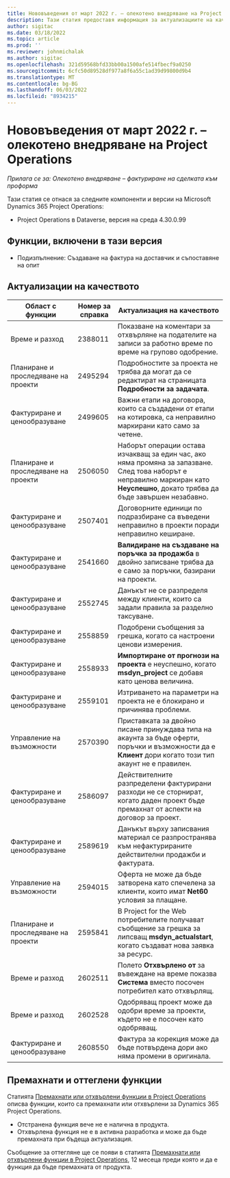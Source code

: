 ```yaml
---
title: Нововъведения от март 2022 г. – олекотено внедряване на Project Operations
description: Тази статия предоставя информация за актуализациите на качеството, които са налични в мартенската версия от 2022 г. на олекотено внедряване на Project Operations.
author: sigitac
ms.date: 03/18/2022
ms.topic: article
ms.prod: ''
ms.reviewer: johnmichalak
ms.author: sigitac
ms.openlocfilehash: 321d59568bfd33bb00a1500afe514fbecf9a0250
ms.sourcegitcommit: 6cfc50d89528df977a8f6a55c1ad39d99800d9b4
ms.translationtype: MT
ms.contentlocale: bg-BG
ms.lasthandoff: 06/03/2022
ms.locfileid: "8934215"
---
```

# <a name="whats-new-march-2022---project-operations-lite-deployment"></a>Нововъведения от март 2022 г. – олекотено внедряване на Project Operations

_Прилага се за: Олекотено внедряване – фактуриране на сделката към проформа_

Тази статия се отнася за следните компоненти и версии на Microsoft Dynamics 365 Project Operations:

- Project Operations в Dataverse, версия на среда 4.30.0.99

## <a name="features-included-in-this-release"></a>Функции, включени в тази версия

- Подизпълнение: Създаване на фактура на доставчик и съпоставяне на опит

## <a name="quality-updates"></a>Актуализации на качеството

| Област с функции | Номер за справка | Актуализация на качеството |
| --- | --- | --- |
| Време и разход | 2388011 | Показване на коментари за отхвърляне на подателите на записи за работно време по време на групово одобрение. |
| Планиране и проследяване на проекти | 2495294 | Подробностите за проекта не трябва да могат да се редактират на страницата **Подробности за задачата**. |
| Фактуриране и ценообразуване | 2499605 | Важни етапи на договора, които са създадени от етапи на котировка, са неправилно маркирани като само за четене. |
| Планиране и проследяване на проекти | 2506050 | Наборът операции остава изчакващ за един час, ако няма промяна за запазване. След това наборът е неправилно маркиран като **Неуспешно**, докато трябва да бъде завършен незабавно. |
| Фактуриране и ценообразуване | 2507401 | Договорните единици по подразбиране са въведени неправилно в проекти поради неправилно кеширане. |
| Фактуриране и ценообразуване | 2541660 | **Валидиране на създаване на поръчка за продажба** в двойно записване трябва да е само за поръчки, базирани на проекти. |
| Фактуриране и ценообразуване | 2552745 | Данъкът не се разпределя между клиенти, които са задали правила за разделно таксуване. |
| Фактуриране и ценообразуване | 2558859 | Подобрени съобщения за грешка, когато са настроени ценови измерения. |
| Фактуриране и ценообразуване | 2558933 | **Импортиране от прогнози на проекта** е неуспешно, когато **msdyn\_project** се добавя като ценова величина. |
| Фактуриране и ценообразуване | 2559101 | Изтриването на параметри на проекта не е блокирано и причинява проблеми. |
|   Управление на възможности | 2570390 | Приставката за двойно писане принуждава типа на акаунта за бъде оферти, поръчки и възможности да е **Клиент** дори когато този тип акаунт не е правилен. |
| Фактуриране и ценообразуване | 2586097 | Действителните разпределени фактурирани разходи не се сторнират, когато даден проект бъде премахнат от аспекти на договор за проект. |
| Фактуриране и ценообразуване | 2589619 | Данъкът върху записвания материал се разпространява към нефактурираните действителни продажби и фактурата. |
|   Управление на възможности | 2594015 | Оферта не може да бъде затворена като спечелена за клиенти, които имат **Net60** условия за плащане. |
| Планиране и проследяване на проекти | 2595841 | В Project for the Web потребителите получават съобщение за грешка за липсващ **msdyn\_actualstart**, когато създават нова заявка за ресурс. |
| Време и разход | 2602511 | Полето **Отхвърлено от** за въвеждане на време показва **Система** вместо посочен потребител като отхвърлящ. |
| Време и разход | 2602528 | Одобряващ проект може да одобри време за проекти, където не е посочен като одобряващ. |
| Фактуриране и ценообразуване | 2608550 | Фактура за корекция може да бъде потвърдена дори ако няма промени в оригинала. |

## <a name="removed-and-deprecated-features"></a>Премахнати и оттеглени функции

Статията [Премахнати или отхвърлени функции в Project Operations](../../whats-new/removed-depreciated-features-project.md) описва функции, които са премахнати или отхвърлени за Dynamics 365 Project Operations.

- Отстранена функция вече не е налична в продукта.
- Отхвърлена функция не е в активна разработка и може да бъде премахната при бъдеща актуализация.

Съобщение за оттегляне ще се появи в статията [Премахнати или отхвърлени функции в Project Operations](../../whats-new/removed-depreciated-features-project.md), 12 месеца преди която и да е функция да бъде премахната от продукта.
